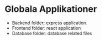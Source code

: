 # Globala Applikationer
* Backend folder: express application.
* Frontend folder: react application
* Database folder: database related files
